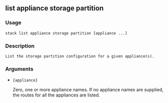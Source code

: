 ## list appliance storage partition

### Usage

`stack list appliance storage partition [appliance ...]`

### Description


	List the storage partition configuration for a given appliance(s).

	

### Arguments

* `{appliance}`

   Zero, one or more appliance names. If no appliance names are supplied,
	the routes for all the appliances are listed.




